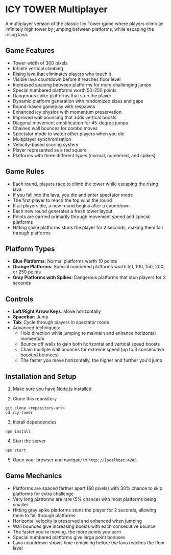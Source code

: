 # ICY TOWER Multiplayer

A multiplayer version of the classic Icy Tower game where players climb an infinitely high tower by jumping between platforms, while escaping the rising lava.

## Game Features

- Tower width of 300 pixels
- Infinite vertical climbing
- Rising lava that eliminates players who touch it
- Visible lava countdown before it reaches floor level
- Increased spacing between platforms for more challenging jumps
- Special numbered platforms worth 50-250 points
- Dangerous spike platforms that stun the player
- Dynamic platform generation with randomized sizes and gaps
- Round-based gameplay with respawns
- Enhanced icy physics with momentum preservation
- Improved wall bouncing that adds vertical boosts
- Diagonal movement amplification for 45-degree jumps
- Chained wall bounces for combo moves
- Spectator mode to watch other players when you die
- Multiplayer synchronization
- Velocity-based scoring system
- Player represented as a red square
- Platforms with three different types (normal, numbered, and spikes)

## Game Rules

- Each round, players race to climb the tower while escaping the rising lava
- If you fall into the lava, you die and enter spectator mode
- The first player to reach the top wins the round
- If all players die, a new round begins after a countdown
- Each new round generates a fresh tower layout
- Points are earned primarily through movement speed and special platforms
- Hitting spike platforms stuns the player for 2 seconds, making them fall through platforms

## Platform Types

- **Blue Platforms**: Normal platforms worth 10 points
- **Orange Platforms**: Special numbered platforms worth 50, 100, 150, 200, or 250 points
- **Gray Platforms with Spikes**: Dangerous platforms that stun players for 2 seconds

## Controls

- **Left/Right Arrow Keys**: Move horizontally
- **Spacebar**: Jump
- **Tab**: Cycle through players in spectator mode
- Advanced techniques:
  - Hold direction while jumping to maintain and enhance horizontal momentum
  - Bounce off walls to gain both horizontal and vertical speed boosts
  - Chain multiple wall bounces for extreme speed (up to 3 consecutive boosted bounces)
  - The faster you move horizontally, the higher and further you'll jump

## Installation and Setup

1. Make sure you have [Node.js](https://nodejs.org/) installed

2. Clone this repository
```
git clone <repository-url>
cd icy-tower
```

3. Install dependencies
```
npm install
```

4. Start the server
```
npm start
```

5. Open your browser and navigate to `http://localhost:4245`

## Game Mechanics

- Platforms are spaced farther apart (60 pixels) with 30% chance to skip platforms for extra challenge
- Very long platforms are rare (5% chance) with most platforms being smaller
- Hitting gray spike platforms stuns the player for 2 seconds, allowing them to fall through platforms
- Horizontal velocity is preserved and enhanced when jumping
- Wall bounces give increasing boosts with each consecutive bounce
- The faster you're moving, the more points you earn
- Special numbered platforms give large point bonuses
- Lava countdown shows time remaining before the lava reaches the floor level 